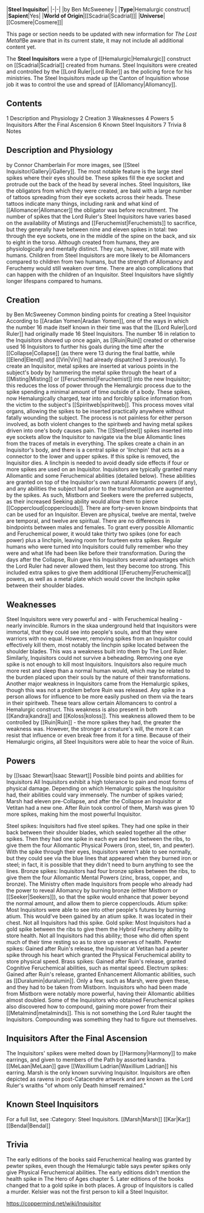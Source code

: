 |**Steel Inquisitor**|
|-|-|
|by  Ben McSweeney |
|**Type**|Hemalurgic construct|
|**Sapient**|Yes|
|**World of Origin**|[[Scadrial\|Scadrial]]|
|**Universe**|[[Cosmere\|Cosmere]]|

This page or section needs to be updated with new information for *The Lost Metal*!Be aware that in its current state, it may not include all additional content yet.

The **Steel Inquisitors** were a type of [[Hemalurgic\|Hemalurgic]] construct on [[Scadrial\|Scadrial]] created from humans. Steel Inquisitors were created and controlled by the [[Lord Ruler\|Lord Ruler]] as the policing force for his ministries. The Steel Inquisitors made up the Canton of Inquisition whose job it was to control the use and spread of [[Allomancy\|Allomancy]].

## Contents

1 Description and Physiology
2 Creation
3 Weaknesses
4 Powers
5 Inquisitors After the Final Ascension
6 Known Steel Inquisitors
7 Trivia
8 Notes


## Description and Physiology
 by  Connor Chamberlain 
For more images, see [[Steel Inquisitor/Gallery\|/Gallery]].
The most notable feature is the large steel spikes where their eyes should be. These spikes fill the eye socket and protrude out the back of the head by several inches. Steel Inquisitors, like the obligators from which they were created, are bald with a large number of tattoos spreading from their eye sockets across their heads. These tattoos indicate many things, including rank and what kind of [[Allomancer\|Allomancer]] the obligator was before recruitment. The number of spikes that the Lord Ruler's Steel Inquisitors have varies based on the availability of Mistings and [[Feruchemist\|Feruchemists]] to sacrifice, but they generally have between nine and eleven spikes in total: two through the eye sockets, one in the middle of the spine on the back, and six to eight in the torso.
Although created from humans, they are physiologically and mentally distinct. They can, however, still mate with humans. Children from Steel Inquisitors are more likely to be Allomancers compared to children from two humans, but the strength of Allomancy and Feruchemy would still weaken over time. There are also complications that can happen with the children of an Inquisitor. Steel Inquisitors have slightly longer lifespans compared to humans.

## Creation
 by  Ben McSweeney  Common binding points for creating a Steel Inquisitor
According to [[Aradan Yomen\|Aradan Yomen]], one of the ways in which the number 16 made itself known in their time was that the [[Lord Ruler\|Lord Ruler]] had originally made 16 Steel Inquisitors. The number 16 in relation to the Inquisitors showed up once again, as [[Ruin\|Ruin]] created or otherwise used 16 Inquisitors to further his goals during the time after the [[Collapse\|Collapse]] (as there were 13 during the final battle, while [[Elend\|Elend]] and [[Vin\|Vin]] had already dispatched 3 previously).
To create an Inquisitor, metal spikes are inserted at various points in the subject's body by hammering the metal spike through the heart of a [[Misting\|Misting]] or [[Feruchemist\|Feruchemist]] into the new Inquisitor; this reduces the loss of power through the Hemalurgic process due to the spike spending a minimal amount of time outside of a body. These spikes, now Hemalurgically charged, tear into and forcibly splice information from the victim to the subject's [[Spiritweb\|spiritweb]]. This process moves vital organs, allowing the spikes to be inserted practically anywhere without fatally wounding the subject. The process is not painless for either person involved, as both violent changes to the spiritweb and having metal spikes driven into one's body causes pain. The [[Steel\|steel]] spikes inserted into eye sockets allow the Inquisitor to navigate via the blue Allomantic lines from the traces of metals in everything. The spikes create a chain in an Inquisitor's body, and there is a central spike or 'linchpin' that acts as a connector to the lower and upper spikes. If this spike is removed, the Inquisitor dies. A linchpin is needed to avoid deadly side effects if four or more spikes are used on an Inquisitor.
Inquisitors are typically granted many Allomantic and some Feruchemical abilities (detailed below). These abilities are granted on top of the Inquisitor's own natural Allomantic powers (if any), and any abilities the subject had prior to the transformation are augmented by the spikes. As such, Mistborn and Seekers were the preferred subjects, as their increased Seeking ability would allow them to pierce [[Coppercloud\|copperclouds]].
There are forty-seven known bindpoints that can be used for an Inquisitor. Eleven are physical, twelve are mental, twelve are temporal, and twelve are spiritual. There are no differences in bindpoints between males and females. To grant every possible Allomantic and Feruchemical power, it would take thirty two spikes (one for each power) plus a linchpin, leaving room for fourteen extra spikes.
Regular humans who were turned into Inquisitors could fully remember who they were and what life had been like before their transformation.
During the days after the Collapse, Ruin gave his Inquisitors several advantages which the Lord Ruler had never allowed them, lest they become too strong. This included extra spikes to give them additional [[Feruchemy\|Feruchemical]] powers, as well as a metal plate which would cover the linchpin spike between their shoulder blades.

## Weaknesses
Steel Inquisitors were very powerful and - with Feruchemical healing - nearly invincible. Rumors in the skaa underground held that Inquisitors were immortal, that they could see into people's souls, and that they were warriors with no equal. However, removing spikes from an Inquisitor could effectively kill them, most notably the linchpin spike located between the shoulder blades. This was a weakness built into them by The Lord Ruler. Similarly, Inquisitors could not survive a beheading. Removing one eye spike is not enough to kill most Inquisitors. Inquisitors also require much more rest and sleep than a normal human would, which may be related to the burden placed upon their souls by the nature of their transformations.
Another major weakness in Inquisitors came from the Hemalurgic spikes, though this was not a problem before Ruin was released. Any spike in a person allows for influence to be more easily pushed on them via the tears in their spiritweb. These tears allow certain Allomancers to control a Hemalurgic construct. This weakness is also present in both [[Kandra\|kandra]] and [[Koloss\|koloss]]. This weakness allowed them to be controlled by [[Ruin\|Ruin]] - the more spikes they had, the greater the weakness was. However, the stronger a creature's will, the more it can resist that influence or even break free from it for a time. Because of their Hemalurgic origins, all Steel Inquisitors were able to hear the voice of Ruin.

## Powers
 by [[Isaac Stewart\|Isaac Stewart]] Possible bind points and abilities for Inquisitors
All Inquisitors exhibit a high tolerance to pain and most forms of physical damage. Depending on which Hemalurgic spikes the Inquisitor had, their abilities could vary immensely. The number of spikes varied; Marsh had eleven pre-Collapse, and after the Collapse an Inquisitor at Vetitan had a new one. After Ruin took control of them, Marsh was given 10 more spikes, making him the most powerful Inquisitor.

Steel spikes: Inquisitors had five steel spikes. They had one spike in their back between their shoulder blades, which sealed together all the other spikes. Then they had one spike in each eye and two between the ribs, to give them the four Allomantic Physical Powers (iron, steel, tin, and pewter). With the spike through their eyes, Inquisitors weren't able to see normally, but they could see via the blue lines that appeared when they burned iron or steel; in fact, it is possible that they didn't need to burn anything to see the lines.
Bronze spikes: Inquisitors had four bronze spikes between the ribs, to give them the four Allomantic Mental Powers (zinc, brass, copper, and bronze). The Ministry often made Inquisitors from people who already had the power to reveal Allomancy by burning bronze (either Mistborn or [[Seeker\|Seekers]]), so that the spike would enhance that power beyond the normal amount, and allow them to pierce copperclouds.
Atium spike: Most Inquisitors were able to see into other people's futures by burning atium. This would've been gained by an atium spike. It was located in their chest. Not all Inquisitors had this spike.
Gold spike: Most Inquisitors had a gold spike between the ribs to give them the Hybrid Feruchemy ability to store health. Not all Inquisitors had this ability; those who did often spent much of their time resting so as to store up reserves of health.
Pewter spikes: Gained after Ruin's release, the Inquisitor at Vetitan had a pewter spike through his heart which granted the Physical Feruchemical ability to store physical speed.
Brass spikes: Gained after Ruin's release, granted Cognitive Feruchemical abilities, such as mental speed.
Electrum spikes: Gained after Ruin's release, granted Enhancement Allomantic abilities, such as [[Duralumin\|duralumin]]. Only a few, such as Marsh, were given these, and they had to be taken from Mistborn.
Inquisitors who had been made from Mistborn were notably more powerful, having their Allomantic abilities almost doubled. Some of the Inquisitors who obtained Feruchemical spikes also discovered how to compound, gaining more power from their [[Metalmind\|metalminds]]. This is not something the Lord Ruler taught the Inquisitors. Compounding was something they had to figure out themselves.

## Inquisitors After the Final Ascension
The Inquisitors' spikes were melted down by [[Harmony\|Harmony]] to make earrings, and given to members of the Path by assorted kandra. [[MeLaan\|MeLaan]] gave [[Waxillium Ladrian\|Waxillium Ladrian]] his earring.
Marsh is the only known surviving Inquisitor.
Inquisitors are often depicted as ravens in post-Catacendre artwork and are known as the Lord Ruler's wraiths "of whom only Death himself remained."

## Known Steel Inquisitors
For a full list, see :Category: Steel Inquisitors.
[[Marsh\|Marsh]]
[[Kar\|Kar]]
[[Bendal\|Bendal]]
## Trivia
The early editions of the books said Feruchemical healing was granted by pewter spikes, even though the Hemalurgic table says pewter spikes only give Physical Feruchemical abilities. The early editions didn't mention the health spike in The Hero of Ages chapter 5. Later editions of the books changed that to a gold spike in both places.
A group of Inquisitors is called a murder.
Kelsier was not the first person to kill a Steel Inquisitor.


https://coppermind.net/wiki/Inquisitor